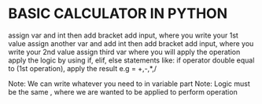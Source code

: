 # BASIC CALCULATOR IN PYTHON
assign var and int then add bracket add input, where you write your 1st value
assign another var and add int then add bracket add input, where you write your 2nd value
assign third var where you will apply the operation
apply the logic by using if, elif, else statements
like: if operator double equal to (1st operation), apply the result
e.g = +,-,*,/

Note: We can write whatever you need to in variable part
Note: Logic must be the same , where we are wanted to be applied to perform operation
